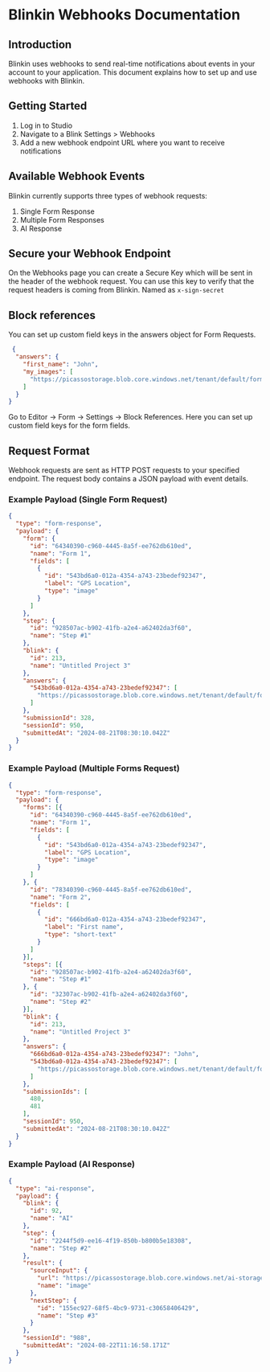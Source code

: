 # Blinkin Webhooks Documentation

## Introduction

Blinkin uses webhooks to send real-time notifications about events in your account to your application. This document explains how to set up and use webhooks with Blinkin.

## Getting Started

1. Log in to Studio
2. Navigate to a Blink Settings > Webhooks
3. Add a new webhook endpoint URL where you want to receive notifications

## Available Webhook Events

Blinkin currently supports three types of webhook requests:

1. Single Form Response
2. Multiple Form Responses
3. AI Response

## Secure your Webhook Endpoint

On the Webhooks page you can create a Secure Key which will be sent in the header of the webhook request. You can use this key to verify that the request headers is coming from Blinkin. Named as `x-sign-secret`

## Block references

You can set up custom field keys in the answers object for Form Requests.
```json
 {
  "answers": {
    "first_name": "John",
    "my_images": [
      "https://picassostorage.blob.core.windows.net/tenant/default/forms/01J5TB72HPP9BEQVKQ2VZ1GFM7.jpeg"
    ]
  }
}
```

Go to Editor -> Form -> Settings -> Block References. Here you can set up custom field keys for the form fields.


## Request Format

Webhook requests are sent as HTTP POST requests to your specified endpoint. The request body contains a JSON payload with event details.

### Example Payload (Single Form Request)

```json
{
  "type": "form-response",
  "payload": {
    "form": {
      "id": "64340390-c960-4445-8a5f-ee762db610ed",
      "name": "Form 1",
      "fields": [
        {
          "id": "543bd6a0-012a-4354-a743-23bedef92347",
          "label": "GPS Location",
          "type": "image"
        }
      ]
    },
    "step": {
      "id": "928507ac-b902-41fb-a2e4-a62402da3f60",
      "name": "Step #1"
    },
    "blink": {
      "id": 213,
      "name": "Untitled Project 3"
    },
    "answers": {
      "543bd6a0-012a-4354-a743-23bedef92347": [
        "https://picassostorage.blob.core.windows.net/tenant/default/forms/01J5TB72HPP9BEQVKQ2VZ1GFM7.jpeg"
      ]
    },
    "submissionId": 328,
    "sessionId": 950,
    "submittedAt": "2024-08-21T08:30:10.042Z"
  }
}
```

### Example Payload (Multiple Forms Request)

```json
{
  "type": "form-response",
  "payload": {
    "forms": [{
      "id": "64340390-c960-4445-8a5f-ee762db610ed",
      "name": "Form 1",
      "fields": [
        {
          "id": "543bd6a0-012a-4354-a743-23bedef92347",
          "label": "GPS Location",
          "type": "image"
        }
      ]
    }, {
      "id": "78340390-c960-4445-8a5f-ee762db610ed",
      "name": "Form 2",
      "fields": [
        {
          "id": "666bd6a0-012a-4354-a743-23bedef92347",
          "label": "First name",
          "type": "short-text"
        }
      ]
    }],
    "steps": [{
      "id": "928507ac-b902-41fb-a2e4-a62402da3f60",
      "name": "Step #1"
    }, {
      "id": "32307ac-b902-41fb-a2e4-a62402da3f60",
      "name": "Step #2"
    }],
    "blink": {
      "id": 213,
      "name": "Untitled Project 3"
    },
    "answers": {
      "666bd6a0-012a-4354-a743-23bedef92347": "John",
      "543bd6a0-012a-4354-a743-23bedef92347": [
        "https://picassostorage.blob.core.windows.net/tenant/default/forms/01J5TB72HPP9BEQVKQ2VZ1GFM7.jpeg"
      ]
    },
    "submissionIds": [
      480,
      481
    ],
    "sessionId": 950,
    "submittedAt": "2024-08-21T08:30:10.042Z"
  }
}
```

### Example Payload (AI Response)

```json
{
  "type": "ai-response",
  "payload": {
    "blink": {
      "id": 92,
      "name": "AI"
    },
    "step": {
      "id": "2244f5d9-ee16-4f19-850b-b800b5e18308",
      "name": "Step #2"
    },
    "result": {
      "sourceInput": {
        "url": "https://picassostorage.blob.core.windows.net/ai-storage/1724336212884.jpeg",
        "name": "image"
      },
      "nextStep": {
        "id": "155ec927-68f5-4bc9-9731-c30658406429",
        "name": "Step #3"
      }
    },
    "sessionId": "988",
    "submittedAt": "2024-08-22T11:16:58.171Z"
  }
}
```